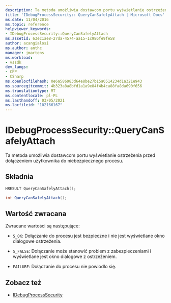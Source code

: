 ```yaml
---
description: Ta metoda umożliwia dostawcom portu wyświetlanie ostrzeżenia przed dołączeniem użytkownika do niebezpiecznego procesu.
title: 'IDebugProcessSecurity:: QueryCanSafelyAttach | Microsoft Docs'
ms.date: 11/04/2016
ms.topic: reference
helpviewer_keywords:
- IDebugProcessSecurity::QueryCanSafelyAttach
ms.assetid: 63ec1ae8-27da-4574-aa15-1c986fe9fe58
author: acangialosi
ms.author: anthc
manager: jmartens
ms.workload:
- vssdk
dev_langs:
- CPP
- CSharp
ms.openlocfilehash: 0e6a586983d64e8be27b15a0514234d1a321e943
ms.sourcegitcommit: 4b323a8a8bfd1a1a9e84f4b4ca88fa8da690f656
ms.translationtype: MT
ms.contentlocale: pl-PL
ms.lasthandoff: 03/05/2021
ms.locfileid: "102166167"
---
```

# <a name="idebugprocesssecurityquerycansafelyattach"></a>IDebugProcessSecurity::QueryCanSafelyAttach
Ta metoda umożliwia dostawcom portu wyświetlanie ostrzeżenia przed dołączeniem użytkownika do niebezpiecznego procesu.

## <a name="syntax"></a>Składnia

```cpp
HRESULT QueryCanSafelyAttach();
```

```csharp
int QueryCanSafelyAttach();
```

## <a name="return-value"></a>Wartość zwracana
 Zwracane wartości są następujące:

- `S_OK`: Dołączanie do procesu jest bezpieczne i nie jest wyświetlane okno dialogowe ostrzeżenia.

- `S_FALSE`: Dołączanie może stanowić problem z zabezpieczeniami i wyświetlane jest okno dialogowe z ostrzeżeniem.

- `FAILURE`: Dołączanie do procesu nie powiodło się.

## <a name="see-also"></a>Zobacz też
- [IDebugProcessSecurity](../../../extensibility/debugger/reference/idebugprocesssecurity.md)
